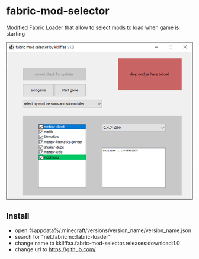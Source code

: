 fabric-mod-selector
===========

Modified Fabric Loader that allow to select mods to load when game is starting

![Screenshot](ss/a.png)

## Install

- open %appdata%/.minecraft/versions/version_name/version_name.json
- search for "net.fabricmc:fabric-loader"
- change name to kkllffaa.fabric-mod-selector.releases:download:1.0
- change url to https://github.com/
